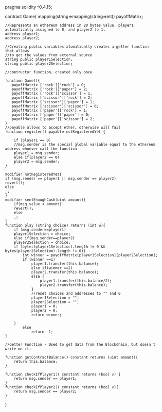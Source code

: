 pragma solidity ^0.4.15;

contract Game{
    mapping(string=>mapping(string=>int)) payoffMatrix;
    
    //Represents an ethereum address in 20 bytes value. player1 automatically assigned to 0, and player2 to 1.
    address player1;
    address player2;
    
    //Creating public variables atomatically creates a getter function that allows 
    //to get the values from external source
    string public player1Selection;
    string public player2Selection;
    
    //contructor function, created only once
    
    function Game(){
       payoffMatrix ['rock']['rock'] = 0;
       payoffMatrix ['rock']['paper'] = 2;
       payoffMatrix ['rock']['scissor'] = 1;
       payoffMatrix ['scissor']['rock'] = 2;
       payoffMatrix ['scissor']['paper'] = 1;
       payoffMatrix ['scissor']['scissor'] = 0;
       payoffMatrix ['paper']['rock'] = 1;
       payoffMatrix ['paper']['paper'] = 0;
       payoffMatrix ['paper']['scissor'] = 2;
    }
    //payable allows to accept ether, otherwise will fail
    function register() payable notRegisteredYet {
        
        if (player1 == 0)
        //msg.sender is the special global variable equal to the ethereum address whoever call the function
        player1 = msg.sender;
        else if(player2 == 0)
        player2 = msg.sender;
    }
    
    modifier notRegisteredYet{
    if (msg.sender == player1 || msg.sender == player2)
    revert();
    else
    _;
    }
    modifier sentEnoughCash(uint amount){
        if(msg.value < amount)
        revert();
        else
        _;
    }
    function play (string choice) returns (int w){
        if (msg.sender==player1)
        player1Selection = choice;
        else if(msg.sender==player2)
        player2Selection = choice;
        if (bytes(player1Selection).length != 0 && bytes(player2Selection).length != 0){
            int winner = payoffMatrix[player1Selection][player2Selection];
            if (winner ==1)
                player1.transfer(this.balance);
                else if(winner ==2)
                player2.transfer(this.balance);
                else {
                    player1.transfer(this.balance/2);
                    player2.transfer(this.balance);
                }
                //reset choices and addresses to "" and 0
                player1Selection = "";
                player2Selection = "";
                player1 = 0;
                player2 = 0;
                return winner;
                
        }
            else
                return -1;
    }
    
    //Getter Function - Used to get data from the Blockchain, but doesn't write on it.
    
    function getContractBalance() constant returns (uint amount){
        return this.balance;
    }
    
    function checkIfPlayer1() constant returns (bool v) {
        return msg.sender == player1;
    }
    function checkIfPlayer2() constant returns (bool v){
        return msg.sender == player2;
    }
    
}

